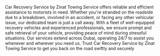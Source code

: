 
Car Recovery Service by Zinat Towing Service offers reliable and efficient assistance to motorists in need. Whether you're stranded on the roadside due to a breakdown, involved in an accident, or facing any other vehicular issue, our dedicated team is just a call away. With a fleet of well-equipped recovery vehicles and experienced professionals, we ensure prompt and safe retrieval of your vehicle, providing peace of mind during stressful situations. Our services extend across Dubai, operating 24/7 to assist you whenever and wherever you need us. Trust Car Recovery Service by Zinat Towing Service to get you back on the road swiftly and securely
